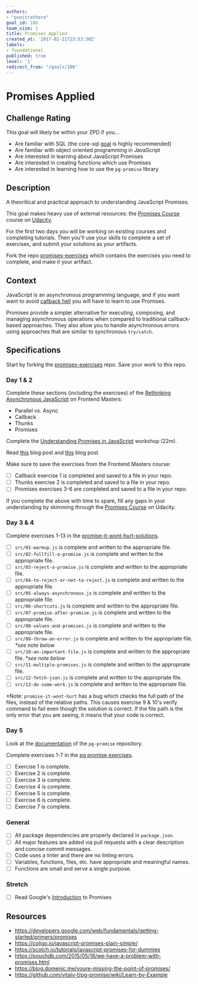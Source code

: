 ```yaml
---
authors:
- "punitrathore"
goal_id: 186
team_size: 1
title: Promises Applied
created_at: '2017-02-21T23:53:30Z'
labels:
- foundational
published: true
level: '1'
redirect_from: "/goals/186"
---
```


# Promises Applied

## Challenge Rating

This goal will likely be within your ZPD if you...

- Are familiar with SQL (the core-sql [goal](https://github.com/GuildCrafts/web-development-js/issues/178) is highly recommended)
- Are familiar with object oriented programming in JavaScript
- Are interested in learning about JavaScript Promises
- Are interested in creating functions which use Promises
- Are interested in learning how to use the `pg-promise` library

## Description

A theoritical and practical approach to understanding JavaScript Promises.

This goal makes heavy use of external resources: the [Promises Course][promises-course] course on [Udacity](https://www.udacity.com/).

For the first two days you will be working on existing courses and completing tutorials. Then you'll use your skills to complete a set of exercises, and submit your solutions as your artifacts.

Fork the repo [promises-exercises][promises-exercises] which contains the exercises you need to complete, and make it your artifact.


## Context

JavaScript is an asynchronous programming language, and if you want want to avoid [callback hell](http://callbackhell.com/) you will have to learn to use Promises.

Promises provide a simpler alternative for executing, composing, and managing asynchronous operations when compared to traditional callback-based approaches. They also allow you to handle asynchronous errors using approaches that are similar to synchronous `try/catch`.

## Specifications

Start by forking the [promises-exercises][promises-exercises] repo. Save your work to this repo.

### Day 1 & 2

Complete these sections (including the exercises) of the [Rethinking Asynchronous JavaScript][fem-async-js] on Frontend Masters:
- Parallel vs. Async
- Callback
- Thunks
- Promises

Complete the [Understanding Promises in JavaScript][treehouse-workshop-promises] workshop (22m).

Read [this](https://coligo.io/javascript-promises-plain-simple/) blog post and [this](https://scotch.io/tutorials/javascript-promises-for-dummies) blog post.

Make sure to save the exercises from the Frontend Masters course:

- [ ] Callback exercise 1 is completed and saved to a file in your repo.
- [ ] Thunks exercise 2 is completed and saved to a file in your repo.
- [ ] Promises exercises 3-6 are completed and saved to a file in your repo.

If you complete the above with time to spare, fill any gaps in your understanding by skimming through the [Promises Course][promises-course] on Udacity.

### Day 3 & 4

Complete exercises 1-13 in the [promise-it-wont-hurt-solutions][promise-it-wont-hurt-solutions].

- [ ] `src/01-warmup.js` is complete and written to the appropriate file.
- [ ] `src/02-fullfill-a-promise.js` is complete and written to the appropriate file.
- [ ] `src/03-reject-a-promise.js` is complete and written to the appropriate file.
- [ ] `src/04-to-reject-or-not-to-reject.js` is complete and written to the appropriate file.
- [ ] `src/05-always-asynchronous.js` is complete and written to the appropriate file.
- [ ] `src/06-shortcuts.js` is complete and written to the appropriate file.
- [ ] `src/07-promise-after-promise.js` is complete and written to the appropriate file.
- [ ] `src/08-values-and-promises.js` is complete and written to the appropriate file.
- [ ] `src/09-throw-an-error.js` is complete and written to the appropriate file. _\*see note below_
- [ ] `src/10-an-important-file.js` is complete and written to the appropriate file. _\*see note below_
- [ ] `src/11-multiple-promises.js` is complete and written to the appropriate file.
- [ ] `src/12-fetch-json.js` is complete and written to the appropriate file.
- [ ] `src/13-do-some-work.js` is complete and written to the appropriate file.

\*Note: `promise-it-wont-hurt` has a bug which checks the full path of the files, instead of the relative paths. This causes exercise 9 & 10's verify command to fail even though the solution is correct. If the file path is the only error that you are seeing, it means that your code is correct.

### Day 5

Look at the [documentation](https://github.com/vitaly-t/pg-promise/wiki/Learn-by-Example) of the `pg-promise` repository.

Complete exercises 1-7 in the [pg promise exercises][pg-promise-exercises].

- [ ] Exercise 1 is complete.
- [ ] Exercise 2 is complete.
- [ ] Exercise 3 is complete.
- [ ] Exercise 4 is complete.
- [ ] Exercise 5 is complete.
- [ ] Exercise 6 is complete.
- [ ] Exercise 7 is complete.

### General
- [ ] All package dependencies are properly declared in `package.json`.
- [ ] All major features are added via pull requests with a clear description and concise commit messages.
- [ ] Code uses a linter and there are no linting errors.
- [ ] Variables, functions, files, etc. have appropriate and meaningful names.
- [ ] Functions are small and serve a single purpose.

### Stretch
- [ ] Read Google's [Introduction](https://developers.google.com/web/fundamentals/getting-started/primers/promises) to Promises

## Resources
- https://developers.google.com/web/fundamentals/getting-started/primers/promises
- https://coligo.io/javascript-promises-plain-simple/
- https://scotch.io/tutorials/javascript-promises-for-dummies
- https://pouchdb.com/2015/05/18/we-have-a-problem-with-promises.html
- https://blog.domenic.me/youre-missing-the-point-of-promises/
- https://github.com/vitaly-t/pg-promise/wiki/Learn-by-Example

[promise-it-wont-hurt-solutions]: https://github.com/GuildCrafts/promises-exercises/tree/master/promise-it-wont-hurt-solutions
[promises-course]: https://www.udacity.com/course/javascript-promises--ud898
[pg-promise-exercises]: https://github.com/GuildCrafts/promises-exercises/tree/master/pg-promise-exercises
[promises-exercises]: https://github.com/GuildCrafts/promises-exercises
[treehouse-workshop-promises]: https://teamtreehouse.com/library/understanding-promises-in-javascript
[fem-async-js]: https://frontendmasters.com/courses/rethinking-async-js/
